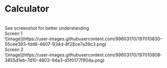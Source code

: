 # Calculator
</br>
<bold>See screenshot for better understanding</bold>
</br>Screen 1</br>
![image](https://user-images.githubusercontent.com/99603170/197010830-55cee393-fdd6-4607-934d-8f28ce7a39c3.png)
</br>Screen 2</br>
![image](https://user-images.githubusercontent.com/99603170/197010908-3855d1eb-7d10-4803-94a3-d5f0177f904a.png)
</br
